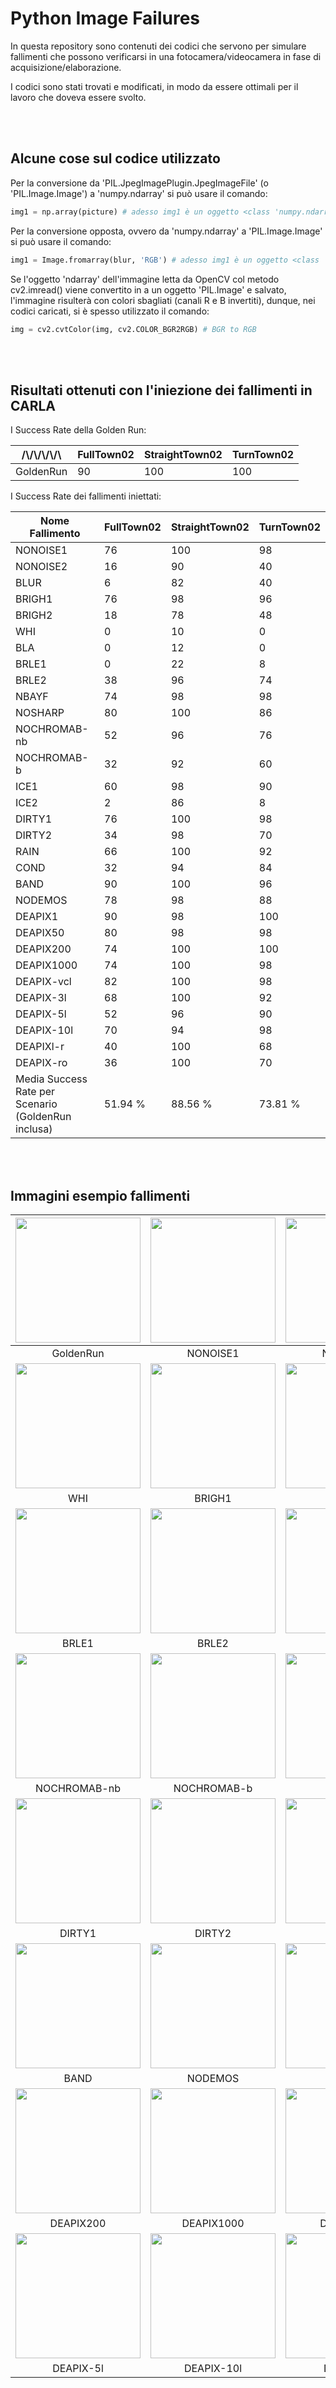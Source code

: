 # Python Image Failures

In questa repository sono contenuti dei codici che servono per simulare fallimenti che possono verificarsi in una fotocamera/videocamera in fase di acquisizione/elaborazione.

I codici sono stati trovati e modificati, in modo da essere ottimali per il lavoro che doveva essere svolto.

<br><br>
## Alcune cose sul codice utilizzato

Per la conversione da 'PIL.JpegImagePlugin.JpegImageFile' (o 'PIL.Image.Image') a 'numpy.ndarray' si può usare il comando:
```python
img1 = np.array(picture) # adesso img1 è un oggetto <class 'numpy.ndarray'>
```

Per la conversione opposta, ovvero da 'numpy.ndarray' a 'PIL.Image.Image' si può usare il comando: 
```python
img1 = Image.fromarray(blur, 'RGB') # adesso img1 è un oggetto <class 'PIL.Image.Image'>
```

Se l'oggetto 'ndarray' dell'immagine letta da OpenCV col metodo cv2.imread() viene convertito in a un oggetto 'PIL.Image' 
e salvato, l'immagine risulterà con colori sbagliati (canali R e B invertiti), dunque, nei codici caricati, si è spesso 
utilizzato il comando:
```python
img = cv2.cvtColor(img, cv2.COLOR_BGR2RGB) # BGR to RGB
```

<br><br>
## Risultati ottenuti con l'iniezione dei fallimenti in CARLA

I Success Rate della Golden Run:

| \/\\\/\\\/\\\/\\\/\\ | FullTown02 | StraightTown02 | TurnTown02 |
| ------------- | ------------- | ------------- | ------------- |
| GoldenRun | 90 | 100 | 100  |


I Success Rate dei fallimenti iniettati:

| Nome Fallimento | FullTown02 | StraightTown02 | TurnTown02 |
| ------------- | ------------- | ------------- | ------------- |
| NONOISE1 | 76  | 100  | 98  |
| NONOISE2 | 16  | 90  | 40  |
| BLUR | 6  | 82  | 40  |
| BRIGH1 | 76  | 98  | 96  |
| BRIGH2 | 18  | 78  | 48  |
| WHI | 0  | 10  | 0  |
| BLA | 0  | 12  | 0  |
| BRLE1 | 0  | 22  | 8  |
| BRLE2 | 38  | 96  | 74  |
| NBAYF | 74  | 98  | 98  |
| NOSHARP | 80  | 100  | 86  |
| NOCHROMAB-nb | 52  | 96  | 76  |
| NOCHROMAB-b | 32  | 92  | 60  |
| ICE1 | 60  | 98  | 90  |
| ICE2 | 2  | 86  | 8  |
| DIRTY1 | 76  | 100  | 98  |
| DIRTY2 | 34  | 98  | 70  |
| RAIN | 66  | 100  | 92  |
| COND | 32  | 94  | 84  |
| BAND | 90  | 100  | 96  |
| NODEMOS | 78  | 98  | 88  |
| DEAPIX1 | 90  | 98  | 100  |
| DEAPIX50 | 80  | 98  | 98  |
| DEAPIX200 | 74  | 100  | 100  |
| DEAPIX1000 | 74  | 100  | 98  |
| DEAPIX-vcl | 82  | 100  | 98  |
| DEAPIX-3l | 68  | 100  | 92  |
| DEAPIX-5l | 52  | 96  | 90  |
| DEAPIX-10l | 70  | 94  | 98  |
| DEAPIXl-r | 40  | 100  | 68  |
| DEAPIX-ro | 36  | 100  | 70  |
| Media Success Rate per Scenario (GoldenRun inclusa) | 51.94 % | 88.56 % | 73.81 % |

<br><br>
## Immagini esempio fallimenti

| <img src="https://github.com/francescosecci/Python_Image_Failures/blob/master/originale.jpg" width="200"> | <img src="https://github.com/francescosecci/Python_Image_Failures/blob/master/noiseredu.jpg" width="200"> |  <img src="https://github.com/francescosecci/Python_Image_Failures/blob/master/noiseredu1.jpg" width="200"> |  <img src="https://github.com/francescosecci/Python_Image_Failures/blob/master/blurredimage.jpg" width="200"> |
|:--:|:--:|:--:|:--:|
| GoldenRun | NONOISE1 | NONOISE2 | BLUR |
| <img src="https://github.com/francescosecci/Python_Image_Failures/blob/master/white.jpg" width="200"> | <img src="https://github.com/francescosecci/Python_Image_Failures/blob/master/brightness15.jpg" width="200"> |  <img src="https://github.com/francescosecci/Python_Image_Failures/blob/master/brightness25.jpg" width="200"> |  <img src="https://github.com/francescosecci/Python_Image_Failures/blob/master/black.jpg" width="200"> |
| WHI | BRIGH1 | BRIGH2 | BLA |
| <img src="https://github.com/francescosecci/Python_Image_Failures/blob/master/broken1-fail.jpg" width="200"> | <img src="https://github.com/francescosecci/Python_Image_Failures/blob/master/broken1-fail2.jpg" width="200"> |  <img src="https://github.com/francescosecci/Python_Image_Failures/blob/master/nobayerfilterimage.jpg" width="200"> |  <img src="https://github.com/francescosecci/Python_Image_Failures/blob/master/sharpnesscorr.jpg" width="200"> |
| BRLE1 | BRLE2 | NBAYF | NOSHARP |
| <img src="https://github.com/francescosecci/Python_Image_Failures/blob/master/chromabefail.jpg" width="200"> | <img src="https://github.com/francescosecci/Python_Image_Failures/blob/master/chromabefail2.jpg" width="200"> |  <img src="https://github.com/francescosecci/Python_Image_Failures/blob/master/icebrigfail.jpg" width="200"> |  <img src="https://github.com/francescosecci/Python_Image_Failures/blob/master/icebrigfail2.jpg" width="200"> |
| NOCHROMAB-nb | NOCHROMAB-b | ICE1 | ICE2 |
| <img src="https://github.com/francescosecci/Python_Image_Failures/blob/master/dirtyglass.jpg" width="200"> | <img src="https://github.com/francescosecci/Python_Image_Failures/blob/master/dirtyglass2.jpg" width="200"> |  <img src="https://github.com/francescosecci/Python_Image_Failures/blob/master/rainglassfail.jpg" width="200"> |  <img src="https://github.com/francescosecci/Python_Image_Failures/blob/master/condens.jpg" width="200"> |
| DIRTY1 | DIRTY2 | RAIN | COND |
| <img src="https://github.com/francescosecci/Python_Image_Failures/blob/master/bandingfail.jpg" width="200"> | <img src="https://github.com/francescosecci/Python_Image_Failures/blob/master/nodemosfail.jpg" width="200"> |  <img src="https://github.com/francescosecci/Python_Image_Failures/blob/master/deadpixel1.jpg" width="200"> |  <img src="https://github.com/francescosecci/Python_Image_Failures/blob/master/dead50pixel.jpg" width="200"> |
| BAND | NODEMOS | DEAPIX1 | DEAPIX50 |
| <img src="https://github.com/francescosecci/Python_Image_Failures/blob/master/dead200pixel.jpg" width="200"> | <img src="https://github.com/francescosecci/Python_Image_Failures/blob/master/dead1000pixel.jpg" width="200"> |  <img src="https://github.com/francescosecci/Python_Image_Failures/blob/master/deadpixel-1vertical-line.jpg" width="200"> |  <img src="https://github.com/francescosecci/Python_Image_Failures/blob/master/deadpixel-3lines-2H1V.jpg" width="200"> |
| DEAPIX200 | DEAPIX1000 | DEAPIX-vcl | DEAPIX-3l |
| <img src="https://github.com/francescosecci/Python_Image_Failures/blob/master/deadpixel-5lines-3H2V.jpg" width="200"> | <img src="https://github.com/francescosecci/Python_Image_Failures/blob/master/deadpixel-10lines-5H5V.jpg" width="200"> |  <img src="https://github.com/francescosecci/Python_Image_Failures/blob/master/deadpixel-carreggiata.jpg" width="200"> |  <img src="https://github.com/francescosecci/Python_Image_Failures/blob/master/deadpixel-carregg-obstacle.jpg" width="200"> |
| DEAPIX-5l | DEAPIX-10l | DEAPIXl-r | DEAPIX-ro |


